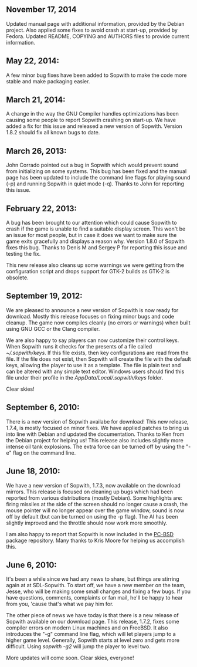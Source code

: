 
## November 17, 2014

Updated manual page with additional information, provided by the Debian
project. Also applied some fixes to avoid crash at start-up, provided by
Fedora. Updated README, COPYING and AUTHORS files to provide current
information.

## May 22, 2014:

A few minor bug fixes have been added to Sopwith to make the code more stable
and make packaging easier.

## March 21, 2014:

A change in the way the GNU Compiler handles optimizations has been causing
some people to report Sopwith crashing on start-up. We have added a fix for
this issue and released a new version of Sopwith. Version 1.8.2 should fix all
known bugs to date.

## March 26, 2013:

John Corrado pointed out a bug in Sopwith which would prevent sound from
initializing on some systems. This bug has been fixed and the manual page has
been updated to include the command line flags for playing sound (-p) and
running Sopwith in quiet mode (-q). Thanks to John for reporting this issue.

## February 22, 2013:

A bug has been brought to our attention which could cause Sopwith to crash if
the game is unable to find a suitable display screen. This won't be an issue
for most people, but in case it does we want to make sure the game exits
gracefully and displays a reason why. Version 1.8.0 of Sopwith fixes this bug.
Thanks to Denis M and Sergey P for reporting this issue and testing the fix.

This new release also cleans up some warnings we were getting from the
configuration script and drops support for GTK-2 builds as GTK-2 is obsolete.

## September 19, 2012:

We are pleased to announce a new version of Sopwith is now ready for download.
Mostly this release focuses on fixing minor bugs and code cleanup. The game now
compiles cleanly (no errors or warnings) when built using GNU GCC or the Clang
compiler.

We are also happy to say players can now customize their control keys. When
Sopwith runs it checks for the presents of a file called *~/.sopwith/keys*. If
this file exists, then key configurations are read from the file. If the file
does not exist, then Sopwith will create the file with the default keys,
allowing the player to use it as a template. The file is plain text and can be
altered with any simple text editor. Windows users should find this file under
their profile in the *AppData/Local/.sopwith/keys* folder.

Clear skies!

## September 6, 2010:

There is a new version of Sopwith availabe for download! This new release,
1.7.4, is mostly focused on minor fixes. We have applied patches to bring us
into line with Debian and updated the documentation. Thanks to Ken from the
Debian project for helping us! This release also includes slightly more intense
oil tank explosions. The extra force can be turned off by using the "-e" flag
on the command line.

## June 18, 2010:

We have a new version of Sopwith, 1.7.3, now available on the download mirrors.
This release is focused on cleaning up bugs which had been reported from
various distributions (mostly Debian). Some highlights are: firing missiles at
the side of the screen should no longer cause a crash, the mouse pointer will
no longer appear over the game window, sound is now off by default (but can be
turned on using the -p flag). The AI has been slightly improved and the
throttle should now work more smoothly.

I am also happy to report that Sopwith is now included in the
[PC-BSD](http://www.pcbsd.org/) package repository. Many thanks to Kris Moore
for helping us accomplish this.

## June 6, 2010:

It's been a while since we had any news to share, but things are stirring again
at at SDL-Sopwith. To start off, we have a new member on the team, Jesse, who
will be making some small changes and fixing a few bugs. If you have questions,
comments, complaints or fan mail, he'll be happy to hear from you, 'cause
that's what we pay him for.

The other piece of news we have today is that there is a new release of Sopwith
available on our download page. This release, 1.7.2, fixes some compiler errors
on modern Linux machines and on FreeBSD. It also introduces the "-g" command
line flag, which will let players jump to a higher game level. Generally,
Sopwith starts at level zero and gets more difficult. Using *sopwith -g2* will
jump the player to level two.

More updates will come soon. Clear skies, everyone!

